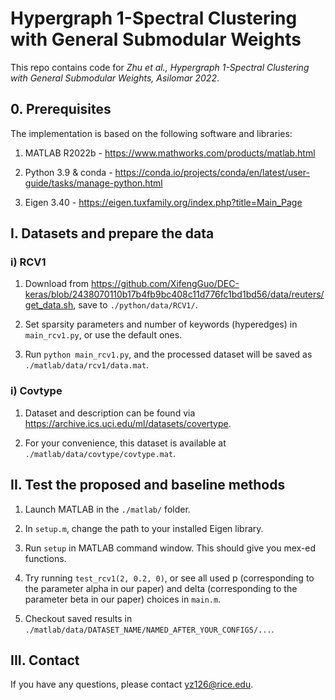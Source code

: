 # Hypergraph 1-Spectral Clustering with General Submodular Weights

This repo contains code for *Zhu et al., Hypergraph 1-Spectral Clustering with General Submodular Weights, Asilomar 2022*.

## 0. Prerequisites
The implementation is based on the following software and libraries:

1. MATLAB R2022b - https://www.mathworks.com/products/matlab.html

2. Python 3.9 & conda - https://conda.io/projects/conda/en/latest/user-guide/tasks/manage-python.html

3. Eigen 3.40 - https://eigen.tuxfamily.org/index.php?title=Main_Page

## I. Datasets and prepare the data
### i) RCV1
1. Download from https://github.com/XifengGuo/DEC-keras/blob/2438070110b17b4fb9bc408c11d776fc1bd1bd56/data/reuters/get_data.sh, save to `./python/data/RCV1/`.

2. Set sparsity parameters and number of keywords (hyperedges) in `main_rcv1.py`, or use the default ones.

3. Run `python main_rcv1.py`, and the processed dataset will be saved as `./matlab/data/rcv1/data.mat`.

### i) Covtype
1. Dataset and description can be found via https://archive.ics.uci.edu/ml/datasets/covertype.

2. For your convenience, this dataset is available at `./matlab/data/covtype/covtype.mat`.
  

## II. Test the proposed and baseline methods

1. Launch MATLAB in the `./matlab/` folder.

2. In `setup.m`, change the path to your installed Eigen library.

3. Run `setup` in MATLAB command window. This should give you mex-ed functions. 

4. Try running `test_rcv1(2, 0.2, 0)`, or see all used p (corresponding to the parameter alpha in our paper) and delta (corresponding to the parameter beta in our paper) choices in `main.m`.

5. Checkout saved results in `./matlab/data/DATASET_NAME/NAMED_AFTER_YOUR_CONFIGS/...`.

## III. Contact

If you have any questions, please contact yz126@rice.edu.
